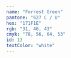 ```yaml
---
name: "Forrest Green"
pantone: "627 C / U"
hex: "171F1E"
rgb: "31, 46, 43"
cmyk: "78, 56, 64, 53"
id: 13
textColor: "white"
---
```


